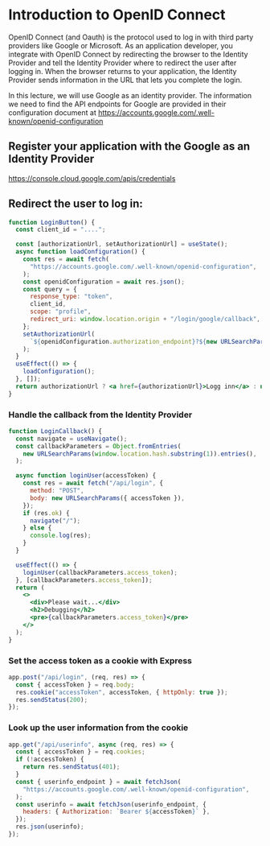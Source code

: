 # Introduction to OpenID Connect

OpenID Connect (and Oauth) is the protocol used to log in with third party providers like Google or Microsoft. As an application developer, you integrate with OpenID Connect by redirecting the browser to the Identity Provider and tell the Identity Provider where to redirect the user after logging in. When the browser returns to your application, the Identity Provider sends information in the URL that lets you complete the login.

In this lecture, we will use Google as an identity provider. The information we need to find the API endpoints for Google are provided in their configuration document at https://accounts.google.com/.well-known/openid-configuration

## Register your application with the Google as an Identity Provider

https://console.cloud.google.com/apis/credentials

## Redirect the user to log in:

```jsx
function LoginButton() {
  const client_id = "....";

  const [authorizationUrl, setAuthorizationUrl] = useState();
  async function loadConfiguration() {
    const res = await fetch(
      "https://accounts.google.com/.well-known/openid-configuration",
    );
    const openidConfiguration = await res.json();
    const query = {
      response_type: "token",
      client_id,
      scope: "profile",
      redirect_uri: window.location.origin + "/login/google/callback",
    };
    setAuthorizationUrl(
      `${openidConfiguration.authorization_endpoint}?${new URLSearchParams(query)}`,
    );
  }
  useEffect(() => {
    loadConfiguration();
  }, []);
  return authorizationUrl ? <a href={authorizationUrl}>Logg inn</a> : null;
}
```

### Handle the callback from the Identity Provider

```jsx
function LoginCallback() {
  const navigate = useNavigate();
  const callbackParameters = Object.fromEntries(
    new URLSearchParams(window.location.hash.substring(1)).entries(),
  );

  async function loginUser(accessToken) {
    const res = await fetch("/api/login", {
      method: "POST",
      body: new URLSearchParams({ accessToken }),
    });
    if (res.ok) {
      navigate("/");
    } else {
      console.log(res);
    }
  }

  useEffect(() => {
    loginUser(callbackParameters.access_token);
  }, [callbackParameters.access_token]);
  return (
    <>
      <div>Please wait...</div>
      <h2>Debugging</h2>
      <pre>{callbackParameters.access_token}</pre>
    </>
  );
}
```

### Set the access token as a cookie with Express

```javascript
app.post("/api/login", (req, res) => {
  const { accessToken } = req.body;
  res.cookie("accessToken", accessToken, { httpOnly: true });
  res.sendStatus(200);
});
```

### Look up the user information from the cookie

```javascript
app.get("/api/userinfo", async (req, res) => {
  const { accessToken } = req.cookies;
  if (!accessToken) {
    return res.sendStatus(401);
  }
  const { userinfo_endpoint } = await fetchJson(
    "https://accounts.google.com/.well-known/openid-configuration",
  );
  const userinfo = await fetchJson(userinfo_endpoint, {
    headers: { Authorization: `Bearer ${accessToken}` },
  });
  res.json(userinfo);
});
```

